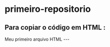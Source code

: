 # primeiro-repositorio

 Para copiar o código em HTML :
 ---
 <html>
   <hl>Meu primeiro arquivo HTML </Hl>
 </html> 
 ---  
